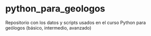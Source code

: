# python_para_geologos
Repositorio con los datos y scripts usados en el curso Python para geólogos (básico, intermedio, avanzado)
